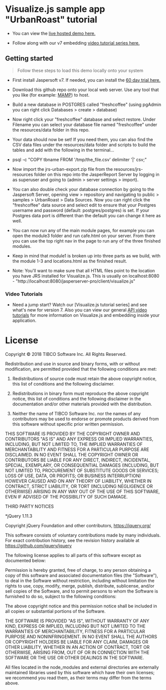 Visualize.js sample app "UrbanRoast" tutorial
=============================================

* You can view the [live hosted demo here.]

* Follow along with our v7 embedding [video tutorial series here.]


Getting started
---------------
 
 > Follow these steps to load this demo locally onto your system
 
 - First install Jaspersoft v7. If needed, you can install the [60 day trial here.]
 
 - Download this github repo onto your local web server. Use any tool that you like (for example: [MAMP]) to host.
 
 - Build a new database in POSTGRES called "freshcoffee" (using pgAdmin you can right click Databases > create > database)
  
 - Now right click your "freshcoffee" database and select restore. Under Filename you can select your database file named "freshcoffee" under the resources/data folder in this repo. 
  
 - Your data should now be set! If you need them, you can also find the CSV data files under the resources/data folder and scripts to build the tables and add with the following in the terminal...
 - psql -c "COPY tbname FROM '/tmp/the_file.csv' delimiter '|' csv;"
 
 - Now import the jrs-urban-export.zip file from the resources/jrs-resources folder on this repo into the JasperReport Server by logging in as superuser and going to (admin > server settings > import).
 
 - You can also double check your database connection by going to the Jaspersoft Server, opening view > repository and navigating to public > samples > UrbanRoast > Data Sources. Now you can right click the "freshcoffee" data source and select edit to ensure that your Postgres username and password (default: postgres/postgres) is set. If your Postgres data port is different than the default you can change it here as well.
 
 - You can now run any of the main module pages, for example you can open the module3 folder and run cafe.html on your server. From there you can use the top right nav in the page to run any of the three finished modules.
 
 - Keep in mind that module1 is broken up into three parts as we build, with the module 1-3 and locations.html as the finished result.
 
 - Note: You'll want to make sure that all HTML files point to the location you have JRS installed for Visualize.js. 
	This is usually on localhost:8080 - "http://localhost:8080/jasperserver-pro/client/visualize.js"
	
 
 ### Video Tutorials
 
 * Need a jump start? Watch our [Visualize.js tutorial series] and see what's new for version 7. Also you can view our general [API video tutorials] for more information on Visualize.js and embedding inside your application.
 

[Visualize.js API reference guide]: https://community.jaspersoft.com/documentation/tibco-jasperreports-server-visualizejs-guide/v62/api-reference-visualizejs
[JasperReport Server]: https://jaspersoft.com/download
[installation]: https://jaspersoft.com/download
[quick start guide]: https://jaspersoft.com/jaspersoft-quick-start-guide
[API video tutorials]: https://community.jaspersoft.com/wiki/visualizejs-tutorials
[video tutorial series here.]: https://www.youtube.com/watch?v=hELgK1RG01M&list=PL5NudtWaQ9l4wsnGx0GFyOsvztFBJp1_S
[live demo here]: http://54.244.191.72/urban-roast/cafe.html
[tutorial series here on GitHub.]: http://54.244.191.72/urban-roast/cafe.html
[MAMP]: https://www.mamp.info/en/
[live hosted demo here.]: http://54.244.191.72/urban-roast/cafe.html
[60 day trial here.]: https://www.jaspersoft.com/download

[Download JRS]: https://jaspersoft.com/download


License
=================

Copyright © 2018 TIBCO Software Inc. All Rights Reserved. 

Redistribution and use in source and binary forms, with or without modification, are permitted provided that the following conditions are met:

1. Redistributions of source code must retain the above copyright notice, this list of conditions and the following disclaimer.

2. Redistributions in binary form must reproduce the above copyright notice, this list of conditions and the following disclaimer in the documentation and/or other materials provided with the distribution.

3. Neither the name of TIBCO Software Inc.  nor the names of any contributors may  be used to endorse or promote products derived from this software without specific prior written permission. 

THIS SOFTWARE IS PROVIDED BY THE COPYRIGHT OWNER AND CONTRIBUTORS  "AS IS" AND ANY EXPRESS OR IMPLIED WARRANTIES, INCLUDING, BUT NOT LIMITED TO, THE IMPLIED WARRANTIES OF MERCHANTABILITY AND FITNESS FOR A PARTICULAR PURPOSE ARE DISCLAIMED. IN NO EVENT SHALL THE COPYRIGHT OWNER OR CONTRIBUTORS BE LIABLE FOR ANY DIRECT, INDIRECT, INCIDENTAL, SPECIAL, EXEMPLARY, OR CONSEQUENTIAL DAMAGES (INCLUDING, BUT NOT LIMITED TO, PROCUREMENT OF SUBSTITUTE GOODS OR SERVICES; LOSS OF USE, DATA, OR PROFITS; OR BUSINESS INTERRUPTION) HOWEVER CAUSED AND ON ANY THEORY OF LIABILITY, WHETHER IN CONTRACT, STRICT LIABILITY, OR TORT (INCLUDING NEGLIGENCE OR OTHERWISE) ARISING IN ANY WAY OUT OF THE USE OF THIS SOFTWARE, EVEN IF ADVISED OF THE POSSIBILITY OF SUCH DAMAGE.


THIRD PARTY NOTICES

*jQuery 1.11.3

Copyright jQuery Foundation and other contributors, https://jquery.org/

This software consists of voluntary contributions made by many
individuals. For exact contribution history, see the revision history
available at https://github.com/jquery/jquery

The following license applies to all parts of this software except as
documented below:

Permission is hereby granted, free of charge, to any person obtaining
a copy of this software and associated documentation files (the
"Software"), to deal in the Software without restriction, including
without limitation the rights to use, copy, modify, merge, publish,
distribute, sublicense, and/or sell copies of the Software, and to
permit persons to whom the Software is furnished to do so, subject to
the following conditions:

The above copyright notice and this permission notice shall be
included in all copies or substantial portions of the Software.

THE SOFTWARE IS PROVIDED "AS IS", WITHOUT WARRANTY OF ANY KIND,
EXPRESS OR IMPLIED, INCLUDING BUT NOT LIMITED TO THE WARRANTIES OF
MERCHANTABILITY, FITNESS FOR A PARTICULAR PURPOSE AND
NONINFRINGEMENT. IN NO EVENT SHALL THE AUTHORS OR COPYRIGHT HOLDERS BE
LIABLE FOR ANY CLAIM, DAMAGES OR OTHER LIABILITY, WHETHER IN AN ACTION
OF CONTRACT, TORT OR OTHERWISE, ARISING FROM, OUT OF OR IN CONNECTION
WITH THE SOFTWARE OR THE USE OR OTHER DEALINGS IN THE SOFTWARE.

All files located in the node_modules and external directories are
externally maintained libraries used by this software which have their
own licenses; we recommend you read them, as their terms may differ from
the terms above.
